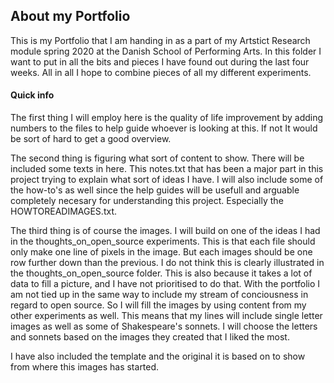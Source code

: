 ## About my Portfolio
This is my Portfolio that I am handing in as a part of my Artstict Research
module spring 2020 at the Danish School of Performing Arts. In this folder I
want to put in all the bits and pieces I have found out during the last four
weeks. All in all I hope to combine pieces of all my different experiments.

#### Quick info
The first thing I will employ here is the quality of life improvement by adding
numbers to the files to help guide whoever is looking at this. If not It would
be sort of hard to get a good overview.

The second thing is figuring what sort of content to show. There will be
included some texts in here. This notes.txt that has been a major part in this
project trying to explain what sort of ideas I have. I will also include some of
the how-to's as well since the help guides will be usefull and arguable
completely necesary for understanding this project. Especially the
HOWTOREADIMAGES.txt.

The third thing is of course the images. I will build on one of the ideas I had
in the thoughts_on_open_source experiments. This is that each file should only
make one line of pixels in the image. But each images should be one row further
down than the previous. I do not think this is clearly illustrated in the
thoughts_on_open_source folder. This is also because it takes a lot of data to
fill a picture, and I have not prioritised to do that. With the portfolio I am
not tied up in the same way to include my stream of conciousness in regard to
open source. So I will fill the images by using content from my other
experiments as well. This means that my lines will include single letter images
as well as some of Shakespeare's sonnets. I will choose the letters and sonnets
based on the images they created that I liked the most.

I have also included the template and the original it is based on to show from
where this images has started.
